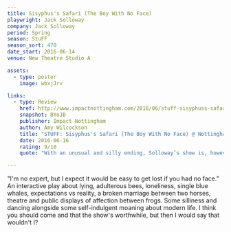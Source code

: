 ```yaml
---
title: Sisyphus's Safari (The Boy With No Face)
playwright: Jack Solloway
company: Jack Solloway
period: Spring
season: StuFF
season_sort: 470
date_start: 2016-06-14
venue: New Theatre Studio A

assets:
  - type: poster
    image: wbxjJrv

links:
  - type: Review
    href: http://www.impactnottingham.com/2016/06/stuff-sisyphuss-safari-the-boy-with-no-face-nottingham-new-theatre/
    snapshot: BYoJB
    publisher: Impact Nottingham
    author: Amy Wilcockson
    title: "STUFF: Sisyphus's Safari (The Boy With No Face) @ Nottingham New Theatre"
    date: 2016-06-16
    rating: 9/10
    quote: "With an unusual and silly ending, Solloway’s show is, however, an out and out triumph, which everyone who attended enjoyed immensely. "

---
```

"I'm no expert, but I expect it would be easy to get lost if you had no face." An interactive play about lying, adulterous bees, loneliness, single blue whales, expectations vs reality, a broken marriage between two horses, theatre and public displays of affection between frogs. Some silliness and dancing alongside some self-indulgent moaning about modern life. I think you should come and that the show's worthwhile, but then I would say that wouldn't I? 
